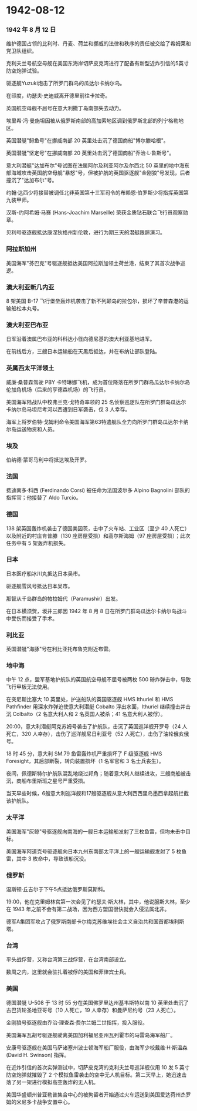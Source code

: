 # 1942-08-12

### 1942 年 8 月 12 日

维护德国占领的比利时、丹麦、荷兰和挪威的法律和秩序的责任被交给了希姆莱和党卫队组织。

克利夫兰号航空母舰在美国东海岸切萨皮克湾进行了配备有新型近炸引信的5英寸防空炮弹试验。

驱逐舰Yuzuki炮击了所罗门群岛的瓜达尔卡纳尔岛。

在印度，约瑟夫·史迪威离开德里前往卡拉奇。

英国航空母舰不屈号在意大利撒丁岛南部失去动力。

埃里希·冯·曼施坦因被从俄罗斯南部的高加索地区调到俄罗斯北部的列宁格勒地区。

英国潜艇"鲟鱼号"在挪威南部 20 英里处击沉了德国商船"博尔滕哈根"。

英国潜艇"坚定号"在挪威南部 20 英里处击沉了德国商船"乔治·L·鲁斯号"。

意大利潜艇"达加布尔"号试图在法属阿尔及利亚阿尔及尔西北 50
英里的地中海东部海域攻击英国航空母舰"暴怒"号，但被护航的英国驱逐舰"金刚狼"号发现，后者撞沉了"达加布尔"号。

约翰·达西少将接替被调任北非英国第十三军司令的布赖恩·伯罗斯少将指挥英国第九装甲师。

汉斯-约阿希姆·马赛 (Hans-Joachim Marseille)
荣获金质钻石联合飞行员观察勋章。

贝利号驱逐舰抵达康涅狄格州新伦敦，进行为期三天的潜艇跟踪演习。

### 阿拉斯加州

美国海军"芬巴克"号驱逐舰抵达美国阿拉斯加领土荷兰港，结束了其首次战争巡逻。

### 澳大利亚新几内亚

8 架美国 B-17
飞行堡垒轰炸机袭击了新不列颠岛的拉包尔，损坏了辛普森港的运输船松本丸号。

### 澳大利亚巴布亚

日军沿着澳属巴布亚的科科达小径向德尼基的澳大利亚基地进军。

在前线后方，三艘日本运输船在天黑后抵达，并在布纳让部队登陆。

### 英属西太平洋领土

威廉·桑普森驾驶 PBY
卡特琳娜飞机，成为首位降落在所罗门群岛瓜达尔卡纳尔岛伦加角机场（后来的亨德森机场）的飞行员。

美国海军陆战队中校弗兰克·戈特奇率领的 25
名侦察巡逻队在所罗门群岛瓜达尔卡纳尔岛马坦尼考河以西遭到日军袭击，仅 3
人幸存。

海军上将罗伯特·戈姆利命令美国海军第63特遣舰队全力向所罗门群岛瓜达尔卡纳尔岛运送物资和人员。

### 埃及

伯纳德·蒙哥马利中将抵达埃及开罗。

### 法国

费迪南多·科西 (Ferdinando Corsi) 被任命为法国波尔多 Alpino Bagnolini
部队的指挥官；他接替了 Aldo Turcio。

### 德国

138 架英国轰炸机袭击了德国美因茨，击中了火车站、工业区（至少 40
人死亡）以及附近的村庄肯普滕（130 座房屋受损）和高尔斯海姆（97
座房屋受损）；此次任务中有 5 架轰炸机损失。

### 日本

日本医疗船冰川丸抵达日本吴市。

驱逐舰雪风号抵达日本吴市。

那智从千岛群岛的帕拉姆代（Paramushir）出发。

在日本横须贺，坂井三郎因 1942 年 8 月 8
日在所罗门群岛瓜达尔卡纳尔岛战斗中受伤而接受了手术。

### 利比亚

英国潜艇"海豚"号在利比亚托布鲁克附近布雷。

### 地中海

中午 12 点，盟军基地护航队的英国航空母舰不屈号被两枚 500
磅炸弹击中，导致飞行甲板无法使用。

在突尼斯比塞大 10 英里处，护送船队的英国驱逐舰 HMS Ithuriel 和 HMS
Pathfinder 用深水炸弹迫使意大利潜艇 Cobalto 浮出水面，Ithuriel
继续撞击并击沉 Colbalto（2 名意大利人和 2 名英国人被杀；41
名意大利人被俘）。

20:00，意大利潜艇阿克苏姆号袭击了护航队，击沉了英国巡洋舰开罗号（24
人死亡，320 人幸存），击伤了巡洋舰尼日利亚号（52
人死亡），击伤了油轮俄亥俄号。

18 时 45 分，意大利 SM.79 鱼雷轰炸机严重损坏了 F 级驱逐舰 HMS
Foresight，其后部断裂，转向装置损坏（1 名军官和 3 名士兵丧生）。

夜间，佩德斯特尔护航队混乱地绕过邦角；随着意大利人继续进攻，三艘商船被击沉，商船布里斯班之星号严重受损。

当天早些时候，6艘意大利巡洋舰和17艘驱逐舰从意大利西西里岛墨西拿起航拦截该护航队。

### 太平洋

美国海军"灰鲸"号驱逐舰向南海的一艘日本运输船发射了三枚鱼雷，但均未击中目标。

美国海军阿道克号驱逐舰向日本九州东南部太平洋上的一艘运输舰发射了 5
枚鱼雷，其中 3 枚命中，导致该船沉没。

### 俄罗斯

温斯顿·丘吉尔于下午5点抵达俄罗斯莫斯科。

19:00，他在克里姆林宫第一次会见了约瑟夫·斯大林，其中，他说服斯大林，至少在
1943 年之前不会有第二战场，因为西方盟国很快就会入侵法属北非。

德军A集团军攻占了俄罗斯南部卡尔梅克苏维埃社会主义自治共和国首都埃利斯塔。

### 台湾

平头战俘营，又称台湾第三战俘营，在台湾南部设立。

数周之内，这里就会驻扎着被俘的美国和菲律宾士兵。

### 美国

德国潜艇 U-508 于 13 时 55 分在美国佛罗里达州基韦斯特以南 10
英里处击沉了古巴货轮圣地亚哥号（10 人死亡，19 人幸存）和曼萨尼约号（23
人死亡）。

金刚狼号驱逐舰由乔治·理查森·费尔兰姆二世指挥，投入服役。

美国海军瓦胡号驱逐舰驶离美国加利福尼亚州瓦列霍市的马雷岛海军船厂。

安康号驱逐舰在美国马萨诸塞州波士顿海军船厂服役，由海军少校戴维·H·斯温森
(David H. Swinson) 指挥。

在近炸引信的首次实弹测试中，切萨皮克湾的克利夫兰号巡洋舰仅用 10 发 5
英寸防空炮弹就摧毁了 2
个模拟鱼雷袭击的空中无人机目标。第二天早上，她迅速击落了另一架进行模拟高空轰炸的无人机。

美国华盛顿州普亚勒普集合中心的被拘留者开始通过火车运送到美国爱达荷州杰罗姆的米尼多卡战争安置中心。